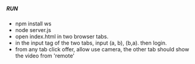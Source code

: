 ##### RUN

* npm install ws
* node server.js
* open index.html in two browser tabs.
* in the input tag of the two tabs, input (a, b), (b,a). then login.
* from any tab click offer, allow use camera, the other tab should show the video from 'remote'
